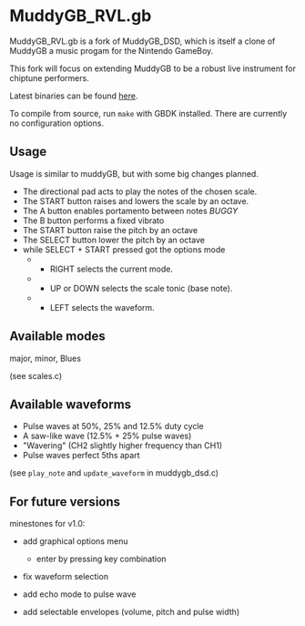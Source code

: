 MuddyGB_RVL.gb
=========

MuddyGB_RVL.gb is a fork of MuddyGB_DSD, which is itself a clone of MuddyGB a music progam for the Nintendo GameBoy.

This fork will focus on extending MuddyGB to be a robust live instrument for chiptune performers.

Latest binaries can be found
[here](https://github.com/ARival/muddyGB-RVL/releases).

To compile from source, run `make` with GBDK installed.
There are currently no configuration options.

Usage
-----

Usage is similar to muddyGB, but with some big changes planned.

* The directional pad acts to play the notes of the chosen scale.
* The START button raises and lowers the scale by an octave.
* The A button enables portamento between notes *BUGGY*
* The B button performs a fixed vibrato
* The START button raise the pitch by an octave
* The SELECT button lower the pitch by an octave
* while SELECT + START pressed got the options mode
  * + RIGHT selects the current mode.
  * + UP or DOWN selects the scale tonic (base note).
  * + LEFT selects the waveform.

Available modes
---------------

major, minor, Blues

(see scales.c)

Available waveforms
-------------------

* Pulse waves at 50%, 25% and 12.5% duty cycle
* A saw-like wave (12.5% + 25% pulse waves)
* "Wavering" (CH2 slightly higher frequency than CH1)
* Pulse waves perfect 5ths apart

(see `play_note` and `update_waveform` in muddygb_dsd.c)

For future versions
-------------------

minestones for v1.0:

* add graphical options menu
  * enter by pressing key combination

* fix waveform selection
* add echo mode to pulse wave
* add selectable envelopes (volume, pitch and pulse width)
